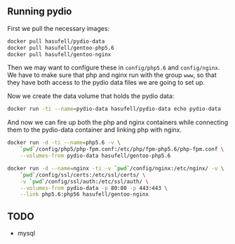 ## Running pydio

First we pull the necessary images:
```sh
docker pull hasufell/pydio-data
docker pull hasufell/gentoo-php5.6
docker pull hasufell/gentoo-nginx
```

Then we may want to configure these in `config/php5.6` and `config/nginx`.
We have to make sure that php and nginx run with the group `www`, so that they
have both access to the pydio data files we are going to set up.

Now we create the data volume that holds the pydio data:
```sh
docker run -ti --name=pydio-data hasufell/pydio-data echo pydio-data
```

And now we can fire up both the php and nginx containers while connecting
them to the pydio-data container and linking php with nginx.
```sh
docker run -d -ti --name=php5.6 -v \
	`pwd`/config/php5/php-fpm.conf:/etc/php/fpm-php5.6/php-fpm.conf \
	--volumes-from pydio-data hasufell/gentoo-php5.6

docker run -d --name=nginx -ti -v `pwd`/config/nginx:/etc/nginx/ -v \
	`pwd`/config/ssl/certs:/etc/ssl/certs/ \
	-v `pwd`/config/ssl/auth:/etc/ssl/auth/ \
	--volumes-from pydio-data -p 80:80 -p 443:443 \
	--link php5.6:php56 hasufell/gentoo-nginx
```

## TODO

* mysql
